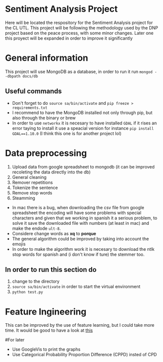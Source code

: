 # Sentiment Analysis Project

Here will be located the respository for the Sentiment Analysis project for the CL UTL. This project will be following the methodology used by the DNP project based on the peace process, with some minor changes. Later one this proyect will be expanded in order to improve it significantly

# General information

This project will use MongoDB as a database, in order to run it run `mongod --dbpath docs/db`

## Useful commands

* Don't forget to do `source sa/bin/activate` and `pip freeze > requirements.txt`
* I recommend to have the MongoDB installed not only through pip, but also through the binary or brew
* In order to use `networkx` it is necesary to have installed `GDAL` if it rises an error taying to install it use a speacial version for instance `pip install GDAL==1.10.0` (I think this one is for another project lol)

# Data preprocessing

1. Upload data from google spreadsheet to mongodb (it can be improved recoleting the data directly into the db)
2. General cleaning
3. Remover repetitions
2. Tokenize the sentence
3. Remove stop words
5. Steamming

* In mac there is a bug, when downloading the csv file from google spreadsheet the encoding will have some problems with special characters and given that we working in spanish it a serious problem, to solve it save the downloaded file with numbers (at least in mac) and make the endode `ult-8`.
* Considere change words as __xq__ to __porque__
* The general algorithm could be improved by taking into account the emojis
* In order to make the algorithm work it is necesary to download the ntlk stop words for spanish and (i don't know if ture) the stemmer too.

## In order to run this section do
1. change to the directory
2. `source sa/bin/activate` in order to start the virtual environment
3. `python test.py`

# Feature Ingineering

This can be improved by the use of feature learning, but I could take more time. It would be good to have a look at [this](https://www.springerprofessional.de/en/a-performance-comparison-of-feature-extraction-methods-for-senti/12174434)

#For later

* Use GoogleVis to print the graphs
* Use Categorical Probability Proportion Difference (CPPD) insted of CPD
